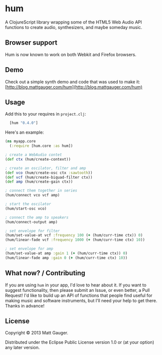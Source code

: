 # hum

A ClojureScript library wrapping some of the HTML5 Web Audio API functions to create audio, synthesizers, and maybe someday music.

## Browser support

Hum is now known to work on both Webkit and Firefox browsers.

## Demo

Check out a simple synth demo and code that was used to make it: [http://blog.mattgauger.com/hum](http://blog.mattgauger.com/hum)

## Usage
Add this to your requires in `project.clj`:

```clojure
  [hum "0.4.0"]
```

Here's an example:
```clojure
(ns myapp.core
  (:require [hum.core :as hum])

; create a WebAudio contet
(def ctx (hum/create-context))

; create an oscilator, filter and amp
(def vco (hum/create-osc ctx :sawtooth))
(def vcf (hum/create-biquad-filter ctx))
(def amp (hum/create-gain ctx))

; connect them together in series
(hum/connect vco vcf amp)

; start the oscilator
(hum/start-osc vco)

; connect the amp to speakers
(hum/connect-output amp)

; set envelope for filter
(hum/set-value-at vcf :frequency 100 (+ (hum/curr-time ctx)) 0)
(hum/linear-fade vcf :frequency 1000 (+ (hum/curr-time ctx) 10))

; set envelope for amp
(hum/set-value-at amp :gain 1 (+ (hum/curr-time ctx)) 0)
(hum/linear-fade amp :gain 0 (+ (hum/curr-time ctx) 10))
```

## What now? / Contributing

If you are using `hum` in your app, I'd love to hear about it. If you want to suggest functionality, then please submit an Issue, or even better, a Pull Request! I'd like to build up an API of functions that people find useful for making music and software instruments, but I'll need your help to get there. Thanks in advance!

## License

Copyright © 2013 Matt Gauger.

Distributed under the Eclipse Public License version 1.0 or (at
your option) any later version.
